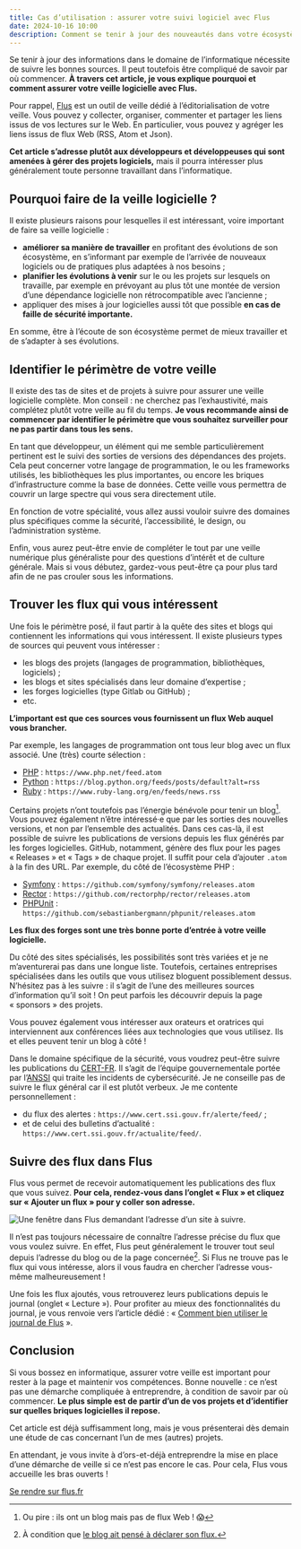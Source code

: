 ```yaml
---
title: Cas d’utilisation : assurer votre suivi logiciel avec Flus
date: 2024-10-16 10:00
description: Comment se tenir à jour des nouveautés dans votre écosystème logiciel grâce à Flus.
---
```


Se tenir à jour des informations dans le domaine de l’informatique nécessite de suivre les bonnes sources.
Il peut toutefois être compliqué de savoir par où commencer.
**À travers cet article, je vous explique pourquoi et comment assurer votre veille logicielle avec Flus.**

Pour rappel, [Flus](https://flus.fr) est un outil de veille dédié à l’éditorialisation de votre veille.
Vous pouvez y collecter, organiser, commenter et partager les liens issus de vos lectures sur le Web.
En particulier, vous pouvez y agréger les liens issus de flux Web (<abbr>RSS</abbr>, Atom et Json).

**Cet article s’adresse plutôt aux développeurs et développeuses qui sont amenées à gérer des projets logiciels,** mais il pourra intéresser plus généralement toute personne travaillant dans l’informatique.

## Pourquoi faire de la veille logicielle ?

Il existe plusieurs raisons pour lesquelles il est intéressant, voire important de faire sa veille logicielle :

- **améliorer sa manière de travailler** en profitant des évolutions de son écosystème, en s’informant par exemple de l’arrivée de nouveaux logiciels ou de pratiques plus adaptées à nos besoins ;
- **planifier les évolutions à venir** sur le ou les projets sur lesquels on travaille, par exemple en prévoyant au plus tôt une montée de version d’une dépendance logicielle non rétrocompatible avec l’ancienne ;
- appliquer des mises à jour logicielles aussi tôt que possible **en cas de faille de sécurité importante.**

En somme, être à l’écoute de son écosystème permet de mieux travailler et de s’adapter à ses évolutions.

## Identifier le périmètre de votre veille

Il existe des tas de sites et de projets à suivre pour assurer une veille logicielle complète.
Mon conseil : ne cherchez pas l’exhaustivité, mais complétez plutôt votre veille au fil du temps.
**Je vous recommande ainsi de commencer par identifier le périmètre que vous souhaitez surveiller pour ne pas partir dans tous les sens.**

En tant que développeur, un élément qui me semble particulièrement pertinent est le suivi des sorties de versions des dépendances des projets.
Cela peut concerner votre langage de programmation, le ou les frameworks utilisés, les bibliothèques les plus importantes, ou encore les briques d’infrastructure comme la base de données.
Cette veille vous permettra de couvrir un large spectre qui vous sera directement utile.

En fonction de votre spécialité, vous allez aussi vouloir suivre des domaines plus spécifiques comme la sécurité, l’accessibilité, le design, ou l’administration système.

Enfin, vous aurez peut-être envie de compléter le tout par une veille numérique plus généraliste pour des questions d’intérêt et de culture générale.
Mais si vous débutez, gardez-vous peut-être ça pour plus tard afin de ne pas crouler sous les informations.

## Trouver les flux qui vous intéressent

Une fois le périmètre posé, il faut partir à la quête des sites et blogs qui contiennent les informations qui vous intéressent.
Il existe plusieurs types de sources qui peuvent vous intéresser :

- les blogs des projets (langages de programmation, bibliothèques, logiciels) ;
- les blogs et sites spécialisés dans leur domaine d’expertise ;
- les forges logicielles (type Gitlab ou GitHub) ;
- etc.

**L’important est que ces sources vous fournissent un flux Web auquel vous brancher.**

Par exemple, les langages de programmation ont tous leur blog avec un flux associé.
Une (très) courte sélection :

- [PHP](https://www.php.net/) : `https://www.php.net/feed.atom`
- [Python](https://blog.python.org/) : `https://blog.python.org/feeds/posts/default?alt=rss`
- [Ruby](https://www.ruby-lang.org/en/news/) : `https://www.ruby-lang.org/en/feeds/news.rss`

Certains projets n’ont toutefois pas l’énergie bénévole pour tenir un blog[^1].
Vous pouvez également n’être intéressé·e que par les sorties des nouvelles versions, et non par l’ensemble des actualités.
Dans ces cas-là, il est possible de suivre les publications de versions depuis les flux générés par les forges logicielles.
GitHub, notamment, génère des flux pour les pages « Releases » et « Tags » de chaque projet.
Il suffit pour cela d’ajouter `.atom` à la fin des <abbr>URL</abbr>.
Par exemple, du côté de l’écosystème PHP :

- [Symfony](https://github.com/symfony/symfony/releases) : `https://github.com/symfony/symfony/releases.atom`
- [Rector](https://github.com/rectorphp/rector/releases) : `https://github.com/rectorphp/rector/releases.atom`
- [PHPUnit](https://github.com/sebastianbergmann/phpunit/releases) : `https://github.com/sebastianbergmann/phpunit/releases.atom`

**Les flux des forges sont une très bonne porte d’entrée à votre veille logicielle.**

[^1]: Ou pire : ils ont un blog mais pas de flux Web ! 😱

Du côté des sites spécialisés, les possibilités sont très variées et je ne m’aventurerai pas dans une longue liste.
Toutefois, certaines entreprises spécialisées dans les outils que vous utilisez bloguent possiblement dessus.
N’hésitez pas à les suivre : il s’agit de l’une des meilleures sources d’information qu’il soit !
On peut parfois les découvrir depuis la page « sponsors » des projets.

Vous pouvez également vous intéresser aux orateurs et oratrices qui interviennent aux conférences liées aux technologies que vous utilisez.
Ils et elles peuvent tenir un blog à côté !

Dans le domaine spécifique de la sécurité, vous voudrez peut-être suivre les publications du [CERT-FR](https://www.cert.ssi.gouv.fr/).
Il s’agit de l’équipe gouvernementale portée par l’[<abbr>ANSSI<abbr>](https://cyber.gouv.fr/) qui traite les incidents de cybersécurité.
Je ne conseille pas de suivre le flux général car il est plutôt verbeux.
Je me contente personnellement :

- du flux des alertes : `https://www.cert.ssi.gouv.fr/alerte/feed/` ;
- et de celui des bulletins d’actualité : `https://www.cert.ssi.gouv.fr/actualite/feed/`.

## Suivre des flux dans Flus

Flus vous permet de recevoir automatiquement les publications des flux que vous suivez.
**Pour cela, rendez-vous dans l’onglet « Flux » et cliquez sur « Ajouter un flux » pour y coller son adresse.**

![Une fenêtre dans Flus demandant l’adresse d’un site à suivre.](images/flus-add-feed2.webp)

Il n’est pas toujours nécessaire de connaître l’adresse précise du flux que vous voulez suivre.
En effet, Flus peut généralement le trouver tout seul depuis l’adresse du blog ou de la page concernée[^2].
Si Flus ne trouve pas le flux qui vous intéresse, alors il vous faudra en chercher l’adresse vous-même malheureusement !

[^2]: À condition que [le blog ait pensé à déclarer son flux.](declarez-vos-flux.html)

Une fois les flux ajoutés, vous retrouverez leurs publications depuis le journal (onglet « Lecture »).
Pour profiter au mieux des fonctionnalités du journal, je vous renvoie vers l’article dédié : « [Comment bien utiliser le journal de Flus](comment-bien-utiliser-le-journal.html) ».

## Conclusion

Si vous bossez en informatique, assurer votre veille est important pour rester à la page et maintenir vos compétences.
Bonne nouvelle : ce n’est pas une démarche compliquée à entreprendre, à condition de savoir par où commencer.
**Le plus simple est de partir d’un de vos projets et d’identifier sur quelles briques logicielles il repose.**

Cet article est déjà suffisamment long, mais je vous présenterai dès demain une étude de cas concernant l’un de mes (autres) projets.

En attendant, je vous invite à d’ors-et-déjà entreprendre la mise en place d’une démarche de veille si ce n’est pas encore le cas.
Pour cela, Flus vous accueille les bras ouverts !

<p class="text--center">
    <a class="button button--primary" href="https://flus.fr">
        Se rendre sur flus.fr
    </a>
</p>
